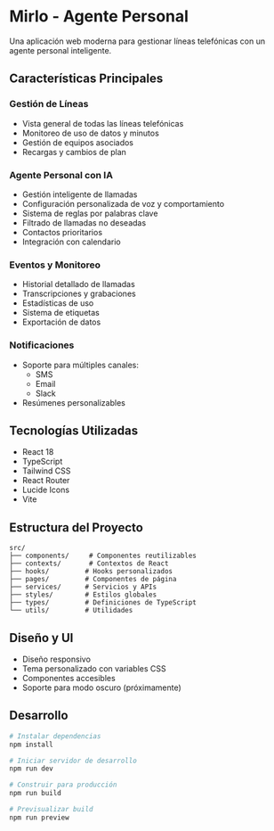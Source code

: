 # Mirlo - Agente Personal

Una aplicación web moderna para gestionar líneas telefónicas con un agente personal inteligente.

## Características Principales

### Gestión de Líneas
- Vista general de todas las líneas telefónicas
- Monitoreo de uso de datos y minutos
- Gestión de equipos asociados
- Recargas y cambios de plan

### Agente Personal con IA
- Gestión inteligente de llamadas
- Configuración personalizada de voz y comportamiento
- Sistema de reglas por palabras clave
- Filtrado de llamadas no deseadas
- Contactos prioritarios
- Integración con calendario

### Eventos y Monitoreo
- Historial detallado de llamadas
- Transcripciones y grabaciones
- Estadísticas de uso
- Sistema de etiquetas
- Exportación de datos

### Notificaciones
- Soporte para múltiples canales:
  - SMS
  - Email
  - Slack
- Resúmenes personalizables

## Tecnologías Utilizadas

- React 18
- TypeScript
- Tailwind CSS
- React Router
- Lucide Icons
- Vite

## Estructura del Proyecto

```
src/
├── components/     # Componentes reutilizables
├── contexts/       # Contextos de React
├── hooks/         # Hooks personalizados
├── pages/         # Componentes de página
├── services/      # Servicios y APIs
├── styles/        # Estilos globales
├── types/         # Definiciones de TypeScript
└── utils/         # Utilidades
```

## Diseño y UI

- Diseño responsivo
- Tema personalizado con variables CSS
- Componentes accesibles
- Soporte para modo oscuro (próximamente)

## Desarrollo

```bash
# Instalar dependencias
npm install

# Iniciar servidor de desarrollo
npm run dev

# Construir para producción
npm run build

# Previsualizar build
npm run preview
```